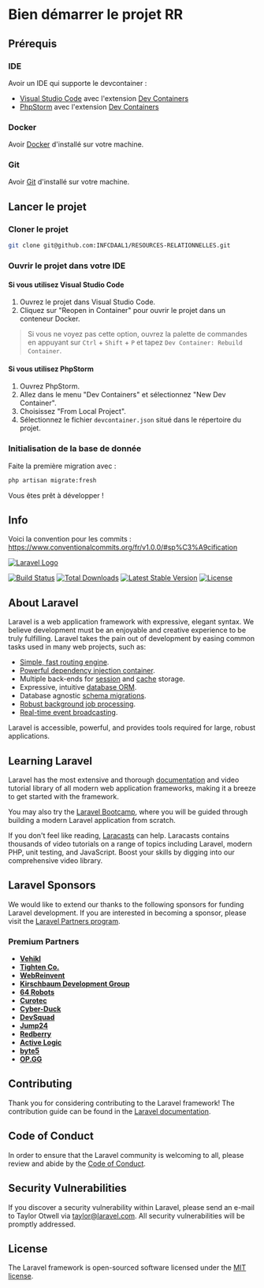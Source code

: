 # Bien démarrer le projet RR

## Prérequis

### IDE

Avoir un IDE qui supporte le devcontainer :

- [Visual Studio Code](https://code.visualstudio.com) avec l'extension [Dev Containers](https://marketplace.visualstudio.com/items?itemName=ms-vscode-remote.remote-containers)
- [PhpStorm](https://www.jetbrains.com/phpstorm/) avec l'extension [Dev Containers](https://www.jetbrains.com/help/phpstorm/dev-containers-starting-page.html)

### Docker

Avoir [Docker](https://docs.docker.com/get-started/get-docker/) d'installé sur votre machine.

### Git

Avoir [Git](https://git-scm.com/downloads) d'installé sur votre machine.

## Lancer le projet

### Cloner le projet

```sh
git clone git@github.com:INFCDAAL1/RESOURCES-RELATIONNELLES.git
```

### Ouvrir le projet dans votre IDE

#### Si vous utilisez Visual Studio Code

1. Ouvrez le projet dans Visual Studio Code.
2. Cliquez sur "Reopen in Container" pour ouvrir le projet dans un conteneur Docker.

> Si vous ne voyez pas cette option, ouvrez la palette de commandes en appuyant sur `Ctrl` + `Shift` + `P` et tapez `Dev Container: Rebuild Container`.

#### Si vous utilisez PhpStorm

1. Ouvrez PhpStorm.
2. Allez dans le menu "Dev Containers" et sélectionnez "New Dev Container".
3. Choisissez "From Local Project".
4. Sélectionnez le fichier `devcontainer.json` situé dans le répertoire du projet.

### Initialisation de la base de donnée

Faite la première migration avec :

```sh
php artisan migrate:fresh
```

Vous êtes prêt à développer !

## Info

Voici la convention pour les commits :
<https://www.conventionalcommits.org/fr/v1.0.0/#sp%C3%A9cification>

  [![Laravel Logo](https://raw.githubusercontent.com/laravel/art/master/logo-lockup/5%20SVG/2%20CMYK/1%20Full%20Color/laravel-logolockup-cmyk-red.svg)](https://laravel.com)

  [![Build Status](https://github.com/laravel/framework/workflows/tests/badge.svg)](https://github.com/laravel/framework/actions)
  [![Total Downloads](https://img.shields.io/packagist/dt/laravel/framework)](https://packagist.org/packages/laravel/framework)
  [![Latest Stable Version](https://img.shields.io/packagist/v/laravel/framework)](https://packagist.org/packages/laravel/framework)
  [![License](https://img.shields.io/packagist/l/laravel/framework)](https://packagist.org/packages/laravel/framework)

## About Laravel

Laravel is a web application framework with expressive, elegant syntax. We believe development must be an enjoyable and creative experience to be truly fulfilling. Laravel takes the pain out of development by easing common tasks used in many web projects, such as:

- [Simple, fast routing engine](https://laravel.com/docs/routing).
- [Powerful dependency injection container](https://laravel.com/docs/container).
- Multiple back-ends for [session](https://laravel.com/docs/session) and [cache](https://laravel.com/docs/cache) storage.
- Expressive, intuitive [database ORM](https://laravel.com/docs/eloquent).
- Database agnostic [schema migrations](https://laravel.com/docs/migrations).
- [Robust background job processing](https://laravel.com/docs/queues).
- [Real-time event broadcasting](https://laravel.com/docs/broadcasting).

Laravel is accessible, powerful, and provides tools required for large, robust applications.

## Learning Laravel

Laravel has the most extensive and thorough [documentation](https://laravel.com/docs) and video tutorial library of all modern web application frameworks, making it a breeze to get started with the framework.

You may also try the [Laravel Bootcamp](https://bootcamp.laravel.com), where you will be guided through building a modern Laravel application from scratch.

If you don't feel like reading, [Laracasts](https://laracasts.com) can help. Laracasts contains thousands of video tutorials on a range of topics including Laravel, modern PHP, unit testing, and JavaScript. Boost your skills by digging into our comprehensive video library.

## Laravel Sponsors

We would like to extend our thanks to the following sponsors for funding Laravel development. If you are interested in becoming a sponsor, please visit the [Laravel Partners program](https://partners.laravel.com).

### Premium Partners

- **[Vehikl](https://vehikl.com/)**
- **[Tighten Co.](https://tighten.co)**
- **[WebReinvent](https://webreinvent.com/)**
- **[Kirschbaum Development Group](https://kirschbaumdevelopment.com)**
- **[64 Robots](https://64robots.com)**
- **[Curotec](https://www.curotec.com/services/technologies/laravel/)**
- **[Cyber-Duck](https://cyber-duck.co.uk)**
- **[DevSquad](https://devsquad.com/hire-laravel-developers)**
- **[Jump24](https://jump24.co.uk)**
- **[Redberry](https://redberry.international/laravel/)**
- **[Active Logic](https://activelogic.com)**
- **[byte5](https://byte5.de)**
- **[OP.GG](https://op.gg)**

## Contributing

Thank you for considering contributing to the Laravel framework! The contribution guide can be found in the [Laravel documentation](https://laravel.com/docs/contributions).

## Code of Conduct

In order to ensure that the Laravel community is welcoming to all, please review and abide by the [Code of Conduct](https://laravel.com/docs/contributions#code-of-conduct).

## Security Vulnerabilities

If you discover a security vulnerability within Laravel, please send an e-mail to Taylor Otwell via [taylor@laravel.com](mailto:taylor@laravel.com). All security vulnerabilities will be promptly addressed.

## License

The Laravel framework is open-sourced software licensed under the [MIT license](https://opensource.org/licenses/MIT).
